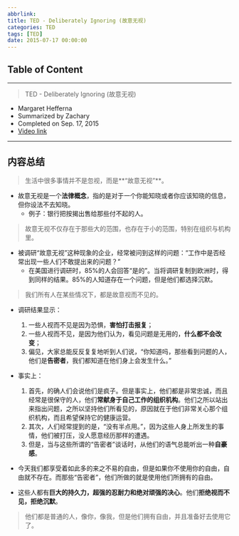 ```yaml
---
abbrlink:
title: TED - Deliberately Ignoring (故意无视)
categories: TED
tags: [TED]
date: 2015-07-17 00:00:00
---
```


## Table of Content
<!-- toc -->

---

> TED - Deliberately Ignoring (故意无视)

- Margaret Hefferna
- Summarized by Zachary
- Completed on Sep. 17, 2015
- [Video link](http://v.youku.com/v_show/id_XNzkzODMwNTQ4.html?from=s1.8-1-1.2#paction)

---

## 内容总结

> 生活中很多事情并不是忽视，而是**“故意无视”**。

- 故意无视是一个**法律概念**，指的是对于一个你能知晓或者你应该知晓的信息，但你设法不去知晓。
    - 例子：银行把按揭出售给那些付不起的人。


> 故意无视不仅存在于那些大的范围，也存在于小的范围，特别在组织与机构里。

- 被调研“故意无视”这种现象的企业，经常被问到这样的问题：“工作中是否经常出现一些人们不敢提出来的问题？”
    - 在美国进行调研时，85%的人会回答“是的”。当将调研复制到欧洲时，得到同样的结果。85%的人知道存在一个问题，但是他们都选择沉默。

> 我们所有人在某些情况下，都是故意视而不见的。

- 调研结果显示：
    1. 一些人视而不见是因为恐惧，**害怕打击报复**；
    2. 一些人视而不见，是因为他们认为，看见问题是无用的，**什么都不会改变**；
    3. 偏见，大家总能反反复复地听到人们说，“你知道吗，那些看到问题的人，他们是**告密者**，我们都知道在他们身上会发生什么。”
- 事实上：
    1. 首先，的确人们会说他们是疯子。但是事实上，他们都是非常忠诚，而且经常是很保守的人，他们**常献身于自己工作的组织机构**。他们之所以站出来指出问题，之所以坚持他们所看见的，原因就在于他们非常关心那个组织机构，而且希望保持它的健康运营。
    2. 其次，人们经常提到的是，“没有半点用。”，因为这些人身上所发生的事情，他们被打压，没人愿意经历那样的遭遇。
    3. 但是，当与这些所谓的“告密者”谈话时，从他们的语气总能听出一种**自豪感**。

- 今天我们都享受着如此多的来之不易的自由，但是如果你不使用你的自由，自由就不存在。而那些“告密者”，他们所做的就是使用他们所拥有的自由。
- 这些人都有**巨大的持久力，超强的忍耐力和绝对顽强的决心**。他们**拒绝视而不见，拒绝沉默**。

> 他们都是普通的人，像你，像我，但是他们拥有自由，并且准备好去使用它了。


